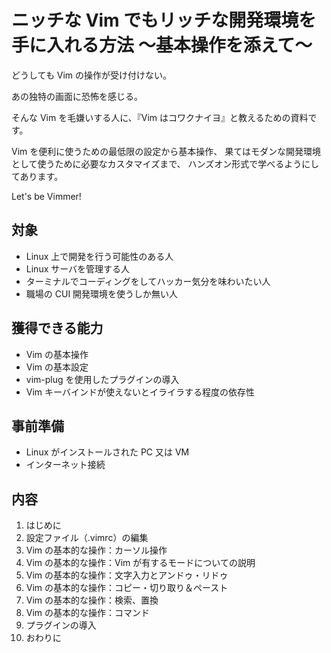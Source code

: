 # ニッチな Vim でもリッチな開発環境を手に入れる方法 〜基本操作を添えて〜

どうしても Vim の操作が受け付けない。

あの独特の画面に恐怖を感じる。

そんな Vim を毛嫌いする人に、『Vim はコワクナイヨ』と教えるための資料です。

Vim を便利に使うための最低限の設定から基本操作、
果てはモダンな開発環境として使うために必要なカスタマイズまで、
ハンズオン形式で学べるようにしてあります。

Let's be Vimmer!

## 対象

- Linux 上で開発を行う可能性のある人
- Linux サーバを管理する人
- ターミナルでコーディングをしてハッカー気分を味わいたい人
- 職場の CUI 開発環境を使うしか無い人

## 獲得できる能力

- Vim の基本操作
- Vim の基本設定
- vim-plug を使用したプラグインの導入
- Vim キーバインドが使えないとイライラする程度の依存性

## 事前準備

- Linux がインストールされた PC 又は VM
- インターネット接続

## 内容

1. はじめに
2. 設定ファイル（.vimrc）の編集
3. Vim の基本的な操作：カーソル操作
4. Vim の基本的な操作：Vim が有するモードについての説明
5. Vim の基本的な操作：文字入力とアンドゥ・リドゥ
6. Vim の基本的な操作：コピー・切り取り＆ペースト
7. Vim の基本的な操作：検索、置換
8. Vim の基本的な操作：コマンド
9. プラグインの導入
10. おわりに
